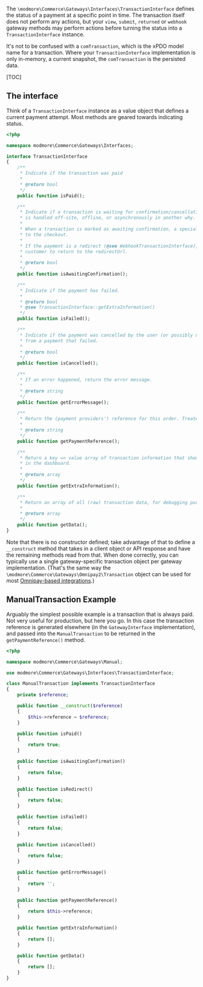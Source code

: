 The `\modmore\Commerce\Gateways\Interfaces\TransactionInterface` defines the status of a payment at a specific point in time. The transaction itself does not perform any actions, but your `view`, `submit`, `returned` or `webhook` gateway methods may perform actions before turning the status into a `TransactionInterface` instance.

It's not to be confused with a `comTransaction`, which is the xPDO model name for a transaction. Where your `TransactionInterface` implementation is only in-memory, a current snapshot, the `comTransaction` is the persisted data.

[TOC]

## The interface

Think of a `TransactionInterface` instance as a value object that defines a current payment attempt. Most methods are geared towards indicating status. 

```php
<?php

namespace modmore\Commerce\Gateways\Interfaces;

interface TransactionInterface
{
    /**
     * Indicate if the transaction was paid
     *
     * @return bool
     */
    public function isPaid();

    /**
     * Indicate if a transaction is waiting for confirmation/cancellation/failure. This is the case when a payment
     * is handled off-site, offline, or asynchronously in another why.
     *
     * When a transaction is marked as awaiting confirmation, a special page is shown when the customer returns
     * to the checkout.
     *
     * If the payment is a redirect (@see WebhookTransactionInterface), the payment pending page will offer the
     * customer to return to the redirectUrl.
     *
     * @return bool
     */
    public function isAwaitingConfirmation();

    /**
     * Indicate if the payment has failed.
     *
     * @return bool
     * @see TransactionInterface::getExtraInformation()
     */
    public function isFailed();

    /**
     * Indicate if the payment was cancelled by the user (or possibly merchant); which is a separate scenario
     * from a payment that failed.
     *
     * @return bool
     */
    public function isCancelled();

    /**
     * If an error happened, return the error message.
     *
     * @return string
     */
    public function getErrorMessage();

    /**
     * Return the (payment providers') reference for this order. Treated as a string.
     *
     * @return string
     */
    public function getPaymentReference();

    /**
     * Return a key => value array of transaction information that should be made available to merchant users
     * in the dashboard.
     *
     * @return array
     */
    public function getExtraInformation();

    /**
     * Return an array of all (raw) transaction data, for debugging purposes.
     *
     * @return array
     */
    public function getData();
}
```

Note that there is no constructor defined; take advantage of that to define a `__construct` method that takes in a client object or API response and have the remaining methods read from that. When done correctly, you can typically use a single gateway-specific transaction object per gateway implementation. (That's the same way the `\modmore\Commerce\Gateways\Omnipay2\Transaction` object can be used for most [Omnipay-based integrations](Omnipay2Gateway).)

## ManualTransaction Example

Arguably the simplest possible example is a transaction that is always paid. Not very useful for production, but here you go. In this case the transaction reference is generated elsewhere (in the `GatewayInterface` implementation), and passed into the `ManualTransaction` to be returned in the `getPaymentReference()` method.

```php
<?php

namespace modmore\Commerce\Gateways\Manual;

use modmore\Commerce\Gateways\Interfaces\TransactionInterface;

class ManualTransaction implements TransactionInterface
{
    private $reference;

    public function __construct($reference)
    {
        $this->reference = $reference;
    }

    public function isPaid()
    {
        return true;
    }

    public function isAwaitingConfirmation()
    {
        return false;
    }

    public function isRedirect()
    {
        return false;
    }

    public function isFailed()
    {
        return false;
    }

    public function isCancelled()
    {
        return false;
    }

    public function getErrorMessage()
    {
        return '';
    }

    public function getPaymentReference()
    {
        return $this->reference;
    }

    public function getExtraInformation()
    {
        return [];
    }

    public function getData()
    {
        return [];
    }
}
```

